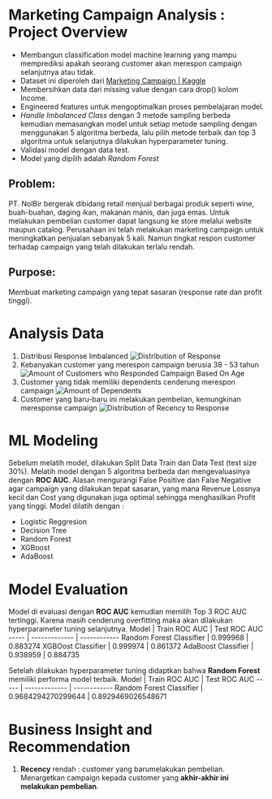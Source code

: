 # **Marketing Campaign Analysis : Project Overview**
- Membangun classification model machine learning yang mampu memprediksi apakah seorang customer akan merespon campaign selanjutnya atau tidak.
- Dataset ini diperoleh dari [Marketing Campaign | Kaggle](https://www.kaggle.com/datasets/rodsaldanha/arketing-campaign)
- Membersihkan data dari missing value dengan cara drop() kolom Income.
- Engineered features untuk mengoptimalkan proses pembelajaran model.
- *Handle Imbalanced Class* dengan 3 metode sampling berbeda kemudian memasangkan model untuk setiap metode sampling dengan menggunakan 5 algoritma berbeda, lalu pilih metode terbaik dan top 3 algoritma untuk selanjutnya dilakukan hyperparameter tuning. 
- Validasi model dengan data test.
- Model yang dipilih adalah *Random Forest*

## Problem:
PT. NolBir bergerak dibidang retail menjual berbagai produk seperti wine, buah-buahan, daging ikan, makanan manis, dan juga emas. Untuk melakukan pembelian customer dapat langsung ke store melalui website maupun catalog.
Perusahaan ini telah melakukan marketing campaign untuk meningkatkan penjualan sebanyak 5 kali. Namun tingkat respon customer terhadap campaign yang telah dilakukan terlalu rendah.

## Purpose:
Membuat marketing campaign yang tepat sasaran (response rate dan profit tinggi).

# Analysis Data
1. Distribusi Response Imbalanced
![Distribution of Response](https://user-images.githubusercontent.com/104814864/232986117-7bd15510-cde3-41f5-8b6c-1c9c89c72d8a.png)
2. Kebanyakan customer yang merespon campaign berusia 38 - 53 tahun
![Amount of Customers who Responded Campaign Based On Age](https://user-images.githubusercontent.com/104814864/232989189-ca1716e4-cf25-4aea-800c-545289760e9f.png)
3. Customer yang tidak memiliki dependents cenderung merespon campaign
![Amount of Dependents](https://user-images.githubusercontent.com/104814864/232989648-2545606d-d460-481f-906b-cdc332c82170.png)
4. Customer yang baru-baru ini melakukan pembelian, kemungkinan meresponse campaign
![Distribution of Recency to Response](https://user-images.githubusercontent.com/104814864/232990053-c34884e0-0728-45c3-9461-0301d0fedcd4.png)

# ML Modeling
Sebelum melatih model, dilakukan Split Data Train dan Data Test (test size 30%). Melatih model dengan 5 algoritma berbeda dan mengevaluasinya dengan **ROC AUC**. Alasan mengurangi False Positive dan False Negative agar campaign yang dilakukan tepat sasaran, yang mana Revenue Lossnya kecil dan Cost yang digunakan juga optimal sehingga menghasilkan Profit yang tinggi. Model dilatih dengan :
- Logistic Reggresion
- Decision Tree
- Random Forest
- XGBoost
- AdaBoost

# Model Evaluation
Model di evaluasi dengan **ROC AUC** kemudian memilih Top 3 ROC AUC tertinggi. Karena masih cenderung overfitting maka akan dilakukan hyperparameter tuning selanjutnya.
Model | Train ROC AUC | Test ROC AUC
----- | ------------- | ------------
Random Forest Classifier | 0.999968 | 0.883274
XGBOost Classifier | 0.999974 | 0.861372
AdaBoost Classifier | 0.938959 | 0.884735

Setelah dilakukan hyperparameter tuning didaptkan bahwa **Random Forest** memiliki performa model terbaik.
Model | Train ROC AUC | Test ROC AUC
----- | ------------- | ------------
Random Forest Classifier | 0.9684294270299644 | 0.8929469026548671

# Business Insight and Recommendation
1. **Recency** rendah : customer yang barumelakukan pembelian.
Menargetkan campaign kepada customer yang **akhir-akhir ini melakukan pembelian**.
